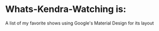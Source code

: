 # Whats-Kendra-Watching is: 
A list of my favorite shows using Google's Material Design for its layout
